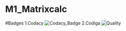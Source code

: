 # M1_Matrixcalc
#Badges
1.Codacy
![Codacy_Badge](https://app.codacy.com/gh/yogeshh10/M1_Matrixcalc/dashboard)
2.Codiga
![Quality](https://api.codiga.io/project/32108/score/svg)
